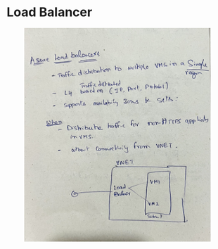 # Load Balancer

<figure><img src="../../.gitbook/assets/IMG_4289.jpeg" alt=""><figcaption></figcaption></figure>
